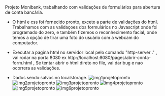 Projeto Monibank, trabalhando com validações de formulários para abertura de conta bancária.

- O html e css foi fornecido pronto, exceto a parte de validações do html. Trabalhamos com as validaçoes dos formulários no Javascript onde foi programado do zero, e também fizemos o reconhecimento facial, onde temos a opção de tirar uma foto do usuário com a webcam do computador.

- Executar a pagina html no servidor local pelo comando "http-server ." , vai rodar na porta 8080 ex http://localhost:8080/pages/abrir-conta-form.html , Se tentar abrir o html direto no file, vai dar bug e nao ocorrera as validações. 

- Dados sendo salvos no localstorage.
![img1projetopronto](https://github.com/user-attachments/assets/7319db6c-e1a1-4ffa-8379-1b3285d6a075)
![img2projetopronto](https://github.com/user-attachments/assets/ffd9d13d-8a8b-4026-81ec-5ccecccdfb9d)
![img3projetopronto](https://github.com/user-attachments/assets/00f6fc4c-dcb2-4324-90bd-af0687fd84ab)
![img4projetopronto](https://github.com/user-attachments/assets/94125d2c-dde2-4b6c-b4c4-d5a2849122ab)
![img5projetopronto](https://github.com/user-attachments/assets/7ba2ea5e-a43f-4b52-a702-8b89959b9f72)
![img6projetopronto](https://github.com/user-attachments/assets/874fa55f-7c53-4c48-8de6-1e55f37ed906)
